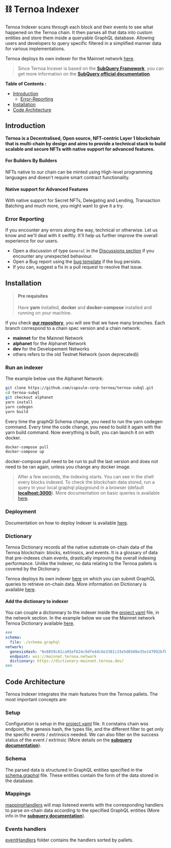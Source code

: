 # ⛓ Ternoa Indexer

Ternoa Indexer scans through each block and their events to see what happened on the Ternoa chain. It then parses all that data into custom entities and store them inside a queryable GraphQL database. Allowing users and developers to query specific filtered in a simplified manner data for various implementations.

Ternoa deploys its own indexer for the Mainnet network [here](https://indexer-mainnet.ternoa.dev/).

> Since Ternoa Incexer is based on the **[SubQuery Framework](https://doc.subquery.network/)**, you can get more information on the **[SubQuery official documentation](https://doc.subquery.network/faqs/faqs.html)**.

**Table of Contents :**

- [Introduction](#introduction)
  - [Error-Reporting](#error-reporting)
- [Installation](#installation)
- [Code Architecture](#code-architecture)

## Introduction

**Ternoa is a Decentralised, Open source, NFT-centric Layer 1 blockchain that is multi-chain by design and aims to provide a technical stack to build scalable and secure NFTs with native support for advanced features.**

#### For Builders By Builders

NFTs native to our chain can be minted using High-level programming languages and doesn't require smart contract functionality.

#### Native support for Advanced Features

With native support for Secret NFTs, Delegating and Lending, Transaction Batching and much more, you might want to give it a try.

### Error Reporting

If you encounter any errors along the way, technical or otherwise. Let us know and we'll deal with it swiftly.
It'll help us further improve the overall experience for our users.

- Open a discussion of type `General` in the [Discussions section](https://github.com/capsule-corp-ternoa/ternoa-subql/discussions) if you encounter any unexpected behaviour.
- Open a Bug report using the [bug template](https://github.com/capsule-corp-ternoa/ternoa-subql/issues/new) if the bug persists.
- If you can, suggest a fix in a pull request to resolve that issue.

## Installation

> #### Pre requisites
>
> Have **yarn** installed, **docker** and **docker-compose** installed and running on your machine.

If you check **[our repository](https://github.com/capsule-corp-ternoa/ternoa-subql)**, you will see that we have many branches.
Each branch correspond to a chain spec version and a chain network:

- **mainnet** for the Mainnet Network
- **alphanet** for the Alphanet Network
- **dev** for the Developement Networks
- others refers to the old Testnet Network (soon deprecated))

### Run an indexer

The example below use the Alphanet Network:

```bash
git clone https://github.com/capsule-corp-ternoa/ternoa-subql.git
cd ternoa-subql
git checkout alphanet
yarn install
yarn codegen
yarn build
```

Every time the graphQl Schema change, you need to run the yarn codegen command.
Every time the code change, you need to build it again with the yarn build command.
Now everything is built, you can launch it on with docker.

```bash
docker-compose pull
docker-compose up
```

docker-compose pull need to be run to pull the last version and does not need to be ran again, unless you change any docker image.

> After a few seconds, the indexing starts. You can see in the shell every blocks indexed. To check the blockchain data stored, run a query in your local graphql playground in a browser (default **[localhost:3000](http://localhost:3000)**).
> More documentation on basic queries is available [here](https://docs.ternoa.network/for-developers/indexer/queries/basic-queries).

### Deployment

Documentation on how to deploy Indexer is available [here](https://docs.ternoa.network/for-developers/indexer/deployment).

### Dictionary

Ternoa Dictionary records all the native substrate on-chain data of the Ternoa blockchain: blocks, extrinsics, and events. It is a glossary of data that pre-indexes chain events, drastically improving the overall indexing performance. Unlike the Indexer, no data relating to the Ternoa pallets is covered by the Dictionary.

Ternoa deploys its own indexer [here](https://dictionary-mainnet.ternoa.dev/) on which you can submit GraphQL queries to retrieve on-chain data.
More information on Dictionary is available [here](https://docs.ternoa.network/for-developers/indexer/dictionary/).

#### Add the dictionary to indexer

You can couple a dictionnary to the indexer inside the [project.yaml](/capsule-corp-ternoa/ternoa-subql/blob/mainnet/project.yaml) file, in the network section. In the example below we use the Mainnet network Ternoa Dictionary available [here](https://dictionary-mainnet.ternoa.dev/).

```yaml
###
schema:
  file: ./schema.graphql
network:
  genesisHash: "0x6859c81ca95ef624c9dfe4dc6e3381c33e5d6509e35e147092bfbc780f777c4e"
  endpoint: wss://mainnet.ternoa.network
  dictionary: https://dictionary-mainnet.ternoa.dev/
###
```

## Code Architecture

Ternoa Indexer integrates the main features from the Ternoa pallets. The most important concepts are:

### Setup

Configuration is setup in the [project.yaml](/capsule-corp-ternoa/ternoa-subql/blob/mainnet/project.yaml) file. It constains chain wss endpoint, the genesis hash, the types file, and the different filter to get only the specific events / extrinsics needed. We can also filter on the success status of the event / extrinsic (More details on the **[subquery documentation](https://doc.subquery.network/build/manifest/polkadot.html)**).

### Schema

The parsed data is structured in GraphQL entities specified in the [schema.graphql](/capsule-corp-ternoa/ternoa-subql/blob/mainnet/schema.graphql) file. These entities contain the form of the data stored in the database.

### Mappings

[mappingHandlers](/capsule-corp-ternoa/ternoa-subql/blob/mainnet/src/mappings/mappingHandlers.ts) will map listened events with the corresponding handlers to parse on-chain data according to the specified GraphQL entities (More info in the **[subquery documentation](https://academy.subquery.network/build/mapping/polkadot.html)**).

### Events handlers

[eventHandlers](/capsule-corp-ternoa/ternoa-subql/blob/mainnet/src/eventHandlers) folder contains the handlers sorted by pallets.
